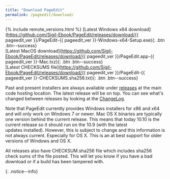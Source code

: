 ```yaml
---
title: "Download PageEdit"
permalink: /pageedit/download/
---
```


{% include remote_versions.html %}
[Latest Windows x64 download](https://github.com/Sigil-Ebook/PageEdit/releases/download/{{ pageedit_ver }}/PageEdit-{{ pageedit_ver }}-Windows-x64-Setup.exe){: .btn .btn--success}<br/>[Latest MacOS download](https://github.com/Sigil-Ebook/PageEdit/releases/download/{{ pageedit_ver }}/PageEdit.app-{{ pageedit_ver }}-Mac.txz){: .btn .btn--success}<br/>[Latest CHECKSUMS file](https://github.com/Sigil-Ebook/PageEdit/releases/download/{{ pageedit_ver }}/PageEdit-{{ pageedit_ver }}-CHECKSUMS.sha256.txt){: .btn .btn--success}

Past and present installers are always available under [releases](https://github.com/Sigil-Ebook/PageEdit/releases) at the main code hosting location. The latest release will be on top. You can see what's changed between releases by looking at the [ChangeLog](https://github.com/Sigil-Ebook/PageEdit/blob/master/ChangeLog.txt).

<div markdown="1">
Note that PageEdit currently provides Windows installers for x86 and x64 and will only work on Windows 7 or newer. Mac OS X binaries are typically one version behind the current release. This means that today 10.10 is the current release so it should run on the 10.9 (with the latest updates installed). However, this is subject to change and this information is not always current. Especially for OS X. This is an at best support for older versions of Windows and OS X.

All releases also have CHECKSUM.sha256 file which includes sha256 check sums of the file posted. This will let you know if you have a bad download or if a build has been tampered with.
</div>
{: .notice--info}
